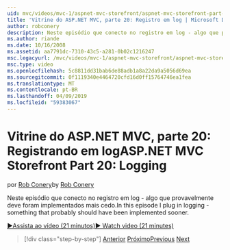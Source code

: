 ```yaml
---
uid: mvc/videos/mvc-1/aspnet-mvc-storefront/aspnet-mvc-storefront-part-20-logging
title: 'Vitrine do ASP.NET MVC, parte 20: Registro em log | Microsoft Docs'
author: robconery
description: Neste episódio que conecto no registro em log - algo que provavelmente deve foram implementados mais cedo.
ms.author: riande
ms.date: 10/16/2008
ms.assetid: aa7791dc-7310-43c5-a281-0b02c1216247
msc.legacyurl: /mvc/videos/mvc-1/aspnet-mvc-storefront/aspnet-mvc-storefront-part-20-logging
msc.type: video
ms.openlocfilehash: 5c8811dd31bab6de88adb1a8a22da9a5056d69ea
ms.sourcegitcommit: 0f1119340e4464720cfd16d0ff15764746ea1fea
ms.translationtype: MT
ms.contentlocale: pt-BR
ms.lasthandoff: 04/09/2019
ms.locfileid: "59383067"
---
```

# <a name="aspnet-mvc-storefront-part-20-logging"></a><span data-ttu-id="a318f-103">Vitrine do ASP.NET MVC, parte 20: Registrando em log</span><span class="sxs-lookup"><span data-stu-id="a318f-103">ASP.NET MVC Storefront Part 20: Logging</span></span>

<span data-ttu-id="a318f-104">por [Rob Conery](https://github.com/robconery)</span><span class="sxs-lookup"><span data-stu-id="a318f-104">by [Rob Conery](https://github.com/robconery)</span></span>

<span data-ttu-id="a318f-105">Neste episódio que conecto no registro em log - algo que provavelmente deve foram implementados mais cedo.</span><span class="sxs-lookup"><span data-stu-id="a318f-105">In this episode I plug in logging - something that probably should have been implemented sooner.</span></span>

[<span data-ttu-id="a318f-106">&#9654;Assista ao vídeo (21 minutos)</span><span class="sxs-lookup"><span data-stu-id="a318f-106">&#9654; Watch video (21 minutes)</span></span>](https://channel9.msdn.com/Blogs/ASP-NET-Site-Videos/aspnet-mvc-storefront-part-20-logging)

> [!div class="step-by-step"]
> <span data-ttu-id="a318f-107">[Anterior](aspnet-mvc-storefront-part-19a-windows-workflow-followup.md)
> [Próximo](aspnet-mvc-storefront-part-21-order-manager-and-personalization.md)</span><span class="sxs-lookup"><span data-stu-id="a318f-107">[Previous](aspnet-mvc-storefront-part-19a-windows-workflow-followup.md)
[Next](aspnet-mvc-storefront-part-21-order-manager-and-personalization.md)</span></span>
